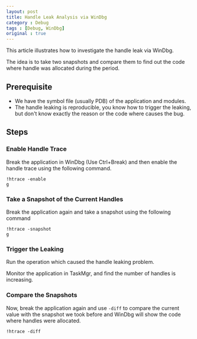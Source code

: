 ```yaml
---
layout: post
title: Handle Leak Analysis via WinDbg
category : Debug
tags : [Debug, WinDbg]
original : true
---
```


This article illustrates how to investigate the handle leak via WinDbg.

The idea is to take two snapshots and compare them to find out the code where handle was allocated during the period.



## Prerequisite

- We have the symbol file (usually PDB) of the application and modules.
- The handle leaking is reproducible, you know how to trigger the leaking, but don't know exactly the reason or the code where causes the bug.

## Steps

### Enable Handle Trace

Break the application in WinDbg (Use Ctrl+Break) and then enable the handle trace using the following command.

    !htrace -enable
    g


### Take a Snapshot of the Current Handles

Break the application again and take a snapshot using the following command

    !htrace -snapshot
    g

### Trigger the Leaking

Run the operation which caused the handle leaking problem.

Monitor the application in TaskMgr, and find the number of handles is increasing.

### Compare the Snapshots

Now, break the application again and use `-diff` to compare the current value with the snapshot we took before and WinDbg will show the code where handles were allocated.

    !htrace -diff
